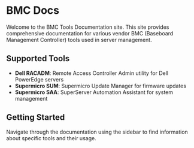 # BMC Docs

Welcome to the BMC Tools Documentation site. This site provides comprehensive documentation for various vendor BMC (Baseboard Management Controller) tools used in server management.

## Supported Tools

- **Dell RACADM**: Remote Access Controller Admin utility for Dell PowerEdge servers
- **Supermicro SUM**: Supermicro Update Manager for firmware updates
- **Supermicro SAA**: SuperServer Automation Assistant for system management

## Getting Started

Navigate through the documentation using the sidebar to find information about specific tools and their usage.